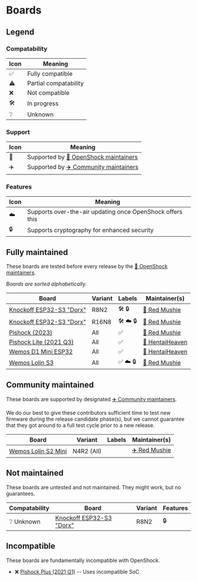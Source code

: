 
# Boards


## Legend


### Compatability

|Icon|Meaning|
|-|-|
| :white_check_mark: | Fully compatible |
| :warning: | Partial compatability |
| :x: | Not compatible |
| :hammer_and_wrench: | In progress |
| :grey_question: | Unknown |

### Support

|Icon|Meaning|
|-|-|
| :rocket: | Supported by [:rocket: OpenShock maintainers](https://github.com/orgs/OpenShock/teams/maintainer) |
| :airplane: | Supported by [:airplane: Community maintainers](https://github.com/orgs/OpenShock/teams/contributor) |

### Features

|Icon|Meaning|
|-|-|
| :cloud: | Supports over-the-air updating once OpenShock offers this |
| :lock: | Supports cryptography for enhanced security |

## Fully maintained

These boards are tested before every release by the [:rocket: OpenShock maintainers](https://github.com/orgs/OpenShock/teams/maintainer).

_Boards are sorted alphabetically._

| Board | Variant | Labels | Maintainer(s) |
|-|-|-|-|
| [Knockoff ESP32-S3 "Dorx"](hardware/boards/china/esp32s3-dorx/) | R8N2 | :hammer_and_wrench: :lock: | [:rocket: Red Mushie](https://github.com/redmushie) |
| [Knockoff ESP32-S3 "Dorx"](hardware/boards/china/esp32s3-dorx/) | R16N8 | :hammer_and_wrench: :cloud: :lock: | [:rocket: Red Mushie](https://github.com/redmushie) |
| [Pishock (2023)](hardware/boards/pishock/2023-pishock/) | All | :white_check_mark: | [:rocket: Red Mushie](https://github.com/redmushie) |
| [Pishock Lite (2021 Q3)](hardware/boards/pishock/2021q3-lite/) | All | :white_check_mark: | [:rocket: HentaiHeaven](https://github.com/hhvrc) |
| [Wemos D1 Mini ESP32](hardware/boards/wemos/d1-mini-esp32/) | All | :white_check_mark: | [:rocket: HentaiHeaven](https://github.com/hhvrc) |
| [Wemos Lolin S3](hardware/boards/wemos/lolin-s3/) | All | :white_check_mark: :cloud: :lock: | [:rocket: Red Mushie](https://github.com/redmushie) |


## Community maintained

These boards are supported by designated [:airplane: Community maintainers](https://github.com/orgs/OpenShock/teams/contributor).

We do our best to give these contributors sufficient time to test new firmware during the release candidate phase(s), but we cannot guarantee that they got around to a full test cycle prior to a new release.

| Board | Variant | Labels | Maintainer(s) |
|-|-|-|-|
| [Wemos Lolin S2 Mini](hardware/boards/wemos/lolin-s2-mini/) | N4R2 (All) | | [:airplane: Red Mushie](https://github.com/redmushie) |


## Not maintained

These boards are untested and not maintained. They might work, but no guarantees.

| Compatability | Board | Variant | Features |
|-|-|-|-|
| :grey_question: Unknown | [Knockoff ESP32-S3 "Dorx"](hardware/boards/china/esp32s3-dorx/) | R8N2 | :lock: |

## Incompatible

These boards are fundamentally incompatible with OpenShock.

- :x: [Pishock Plus (2021 Q1)](hardware/boards/pishock/2021q1-plus/) -- Uses incompatible SoC
